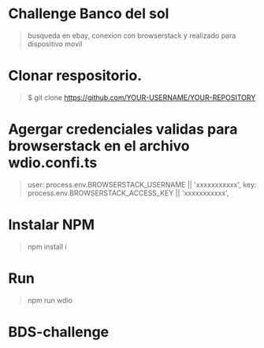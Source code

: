 # Challenge Banco del sol

> busqueda en ebay, conexion con browserstack y realizado para dispositivo movil


# Clonar respositorio.

>$ git clone https://github.com/YOUR-USERNAME/YOUR-REPOSITORY


# Agergar credenciales validas para browserstack en el archivo wdio.confi.ts

>user: process.env.BROWSERSTACK_USERNAME || 'xxxxxxxxxxx',
>key: process.env.BROWSERSTACK_ACCESS_KEY || 'xxxxxxxxxxx',

# Instalar NPM

>npm install i

# Run 

>npm run wdio 

# BDS-challenge
